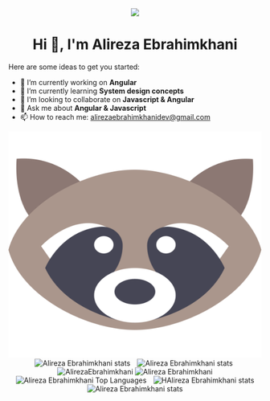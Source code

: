 <p align="center">
   <img src="https://media.giphy.com/media/hvRJCLFzcasrR4ia7z/giphy.gif" align="center">
</p>
<h1 align="center">Hi 👋, I'm Alireza Ebrahimkhani</h1>


Here are some ideas to get you started:

- 🔭 I’m currently working on **Angular**
- 🌱 I’m currently learning **System design concepts**
- 👯 I’m looking to collaborate on **Javascript & Angular**
- 💬 Ask me about **Angular & Javascript**
- 📫 How to reach me: alirezaebrahimkhanidev@gmail.com

<p align="center">
   <img width="100%" height="450px" src="./raccoon.svg">
   <a style="margin: 5px; text-decoration: none !important"  href="https://hmousavi.dev/" target="_blank">
      <img height="170px" width="550px"  src="https://github-profile-summary-cards.vercel.app/api/cards/profile-details?username=AlirezaEbrahimkhani&theme=dracula" alt="Alireza Ebrahimkhani stats"/>
   </a>
   <a style="margin: 5px; text-decoration: none !important"  href="https://hmousavi.dev/" target="_blank">
      <img height="170px" src="https://github-profile-summary-cards.vercel.app/api/cards/stats?username=AlirezaEbrahimkhani&theme=dracula" alt="Alireza Ebrahimkhani stats"/>
   </a>
  <img width="400em" src="https://github-readme-stats.vercel.app/api?username=AlirezaEbrahimkhani&include_all_commits=true&show_icons=true&theme=radical" alt="AlirezaEbrahimkhani"/>
  <img width="400em" src="https://github-readme-streak-stats.herokuapp.com/?user=AlirezaEbrahimkhani&theme=radical" alt="Alireza Ebrahimkhani" />

   <a style="margin: 5px; text-decoration: none !important" href="https://hmousavi.dev/" target="_blank">
      <img height="170px"  src="https://github-readme-stats.vercel.app/api/top-langs/?username=AlirezaEbrahimkhani&show_icons=true&theme=dracula&langs_count=12&layout=compact&hide_border=true" alt="Alireza Ebrahimkhani Top Languages"/>
   </a>
   <a style="margin: 5px; text-decoration: none !important"  href="https://hmousavi.dev/" target="_blank">
      <img height="170px" src="https://github-profile-summary-cards.vercel.app/api/cards/productive-time?username=AlirezaEbrahimkhani&theme=dracula" alt="HAlireza Ebrahimkhani stats"/>
   </a>
   <a style="margin: 5px; text-decoration: none !important"  target="_blank">
      <img height="170px" src="https://i.pinimg.com/originals/e4/26/70/e426702edf874b181aced1e2fa5c6cde.gif" alt="Alireza Ebrahimkhani stats"/>
   </a>
</p>
